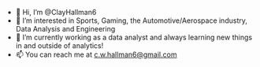 - 👋 Hi, I’m @ClayHallman6
- 👀 I’m interested in Sports, Gaming, the Automotive/Aerospace industry, Data Analysis and Engineering
- 🌱 I’m currently working as a data analyst and always learning new things in and outside of analytics!
- 📫 You can reach me at c.w.hallman6@gmail.com

<!---
ClayHallman6/ClayHallman6 is a ✨ special ✨ repository because its `README.md` (this file) appears on your GitHub profile.
You can click the Preview link to take a look at your changes.
--->
